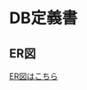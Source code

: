# DB定義書
## ER図
[ER図はこちら]( https://github.com/masatokg/2021sys-design/blob/main/ER_all.md "ER図はこちら" )
